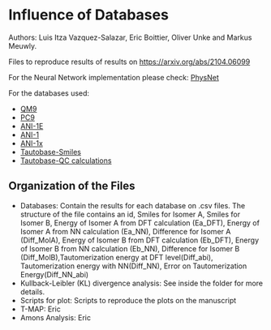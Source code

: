 # Influence of Databases
Authors: Luis Itza Vazquez-Salazar, Eric Boittier, Oliver Unke and Markus Meuwly. 

Files to reproduce results of results on https://arxiv.org/abs/2104.06099

For the Neural Network implementation please check: [PhysNet](https://github.com/MMunibas/PhysNet)

For the databases used: 
- [QM9](https://figshare.com/collections/Quantum_chemistry_structures_and_properties_of_134_kilo_molecules/978904)
- [PC9](https://figshare.com/articles/dataset/PC9_data_zip/9033977)
- [ANI-1E](https://zenodo.org/record/4680953)
- [ANI-1](https://figshare.com/collections/_/3846712)
- [ANI-1x](https://doi.org/10.6084/m9.figshare.c.4712477)
- [Tautobase-Smiles](https://github.com/WahlOya/Tautobase)
- [Tautobase-QC calculations](https://zenodo.org/record/4680972)

## Organization of the Files

- Databases: Contain the results for each database on .csv files. The structure of the file contains an id, Smiles for Isomer A, Smiles for Isomer B, Energy of Isomer A from DFT calculation (Ea_DFT), Energy of Isomer A from NN calculation (Ea_NN), Difference for Isomer A (Diff_MolA), Energy of Isomer B from DFT calculation (Eb_DFT), Energy of Isomer B from NN calculation (Eb_NN), Difference for Isomer B (Diff_MolB),Tautomerization energy at DFT level(Diff_abi), Tautomerization energy with NN(Diff_NN), Error on Tautomerization Energy(Diff_NN_abi)
-  Kullback-Leibler (KL) divergence analysis: See inside the folder for more details.
- Scripts for plot: Scripts to reproduce the plots on the manuscript
- T-MAP: Eric
- Amons Analysis: Eric

